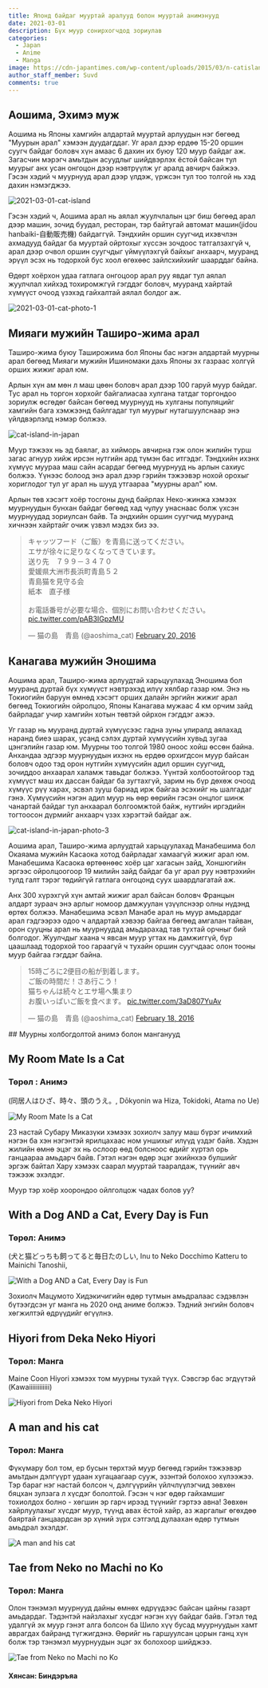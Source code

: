 ```yaml
---
title: Японд байдаг мууртай аралууд болон мууртай анимэнууд
date: 2021-03-01
description: Бүх муур сонирхогчдод зориулав
categories:
  - Japan
  - Anime
  - Manga
image: https://cdn-japantimes.com/wp-content/uploads/2015/03/n-catisland-a-20150306.jpg
author_staff_member: Suvd
comments: true
---
```


## Аошима, Эхимэ муж
Аошима нь Японы хамгийн алдартай мууртай арлуудын нэг бөгөөд "Муурын арал" хэмээн дуудагддаг. Уг арал дээр ердөө 15-20 оршин суугч байдаг боловч хүн амаас 6 дахин их буюу 120 муур байдаг аж. Загасчин мэрэгч амьтдын асуудлыг шийдвэрлэх ёстой байсан тул муурыг анх усан онгоцон дээр нэвтрүүлж уг аралд авчирч байжээ. Гэсэн хэдий ч муурнууд арал дээр үлдэж, үржсэн тул тоо толгой нь хэд дахин нэмэгджээ.

![2021-03-01-cat-island](https://raw.githubusercontent.com/anikacircle/anikacircle.github.io/main/.images/2021-03-01-cat-island.jpg)

Гэсэн хэдий ч, Аошима арал нь аялал жуулчлалын цэг биш бөгөөд арал дээр машин, зочид буудал, ресторан, тэр байтугай автомат машин(jidou hanbaiki-自動販売機) байдаггүй. Тэндхийн оршин суугчид ихэвчлэн ахмадууд байдаг ба мууртай ойртохыг хүссэн зочдоос татгалзахгүй ч, арал дээр очвол оршин суугчдыг үймүүлэхгүй байхыг анхаарч, мууранд эрүүл эсэх нь тодорхой бус хоол өгөхөөс зайлсхийхийг шаарддаг байна.

Өдөрт хоёрхон удаа гатлага онгоцоор арал руу явдаг тул аялал жуулчлал  хийхэд тохиромжгүй гэгддэг боловч, мууранд хайртай хүмүүст очоод үзэхэд гайхалтай аялал болдог аж.

![2021-03-01-cat-photo-1](https://raw.githubusercontent.com/anikacircle/anikacircle.github.io/main/.images/2021-03-01-cat-photo-1.jpg)

## Мияаги мужийн Таширо-жима арал
Таширо-жима буюу Таширожима бол Японы бас нэгэн алдартай муурны арал бөгөөд Мияаги мужийн Ишиномаки дахь Японы эх газраас холгүй орших жижиг арал юм.

Арлын хүн ам мөн л маш цөөн боловч арал дээр 100 гаруй муур байдаг. Тус арал нь торгон хорхойг байгалиасаа хулгана татдаг торгондоо зориулж өсгөдөг байсан бөгөөд муурнууд нь хулганы популяцийг хамгийн бага хэмжээнд байлгадаг тул муурыг нутагшуулснаар энэ үйлдвэрлэлд нэмэр болжээ.

![cat-island-in-japan](https://raw.githubusercontent.com/anikacircle/anikacircle.github.io/main/.images/cat-island-in-japan.jpg)

Муур тэжээх нь эд баялаг, аз хийморь авчирна гэж олон жилийн турш загас агнуур хийж ирсэн нутгийн ард түмэн бас итгэдэг. Тэндхийн ихэнх хүмүүс муураа маш сайн асардаг бөгөөд муурнууд нь арлын сахиус болжээ. Үүнээс болоод энэ арал дээр гэрийн тэжээвэр нохой орохыг хориглодог тул уг арал нь шууд утгаараа "муурны арал" юм.

Арлын төв хэсэгт хоёр тосгоны дунд байрлах Неко-жинжа хэмээх муурнуудын бунхан байдаг бөгөөд хад чулуу унаснаас болж үхсэн муурнуудад зориулсан байв. Та эндхийн оршин суугчид мууранд хичнээн хайртайг очиж үзвэл мэдэх биз ээ.

<blockquote class="twitter-tweet"><p lang="ja" dir="ltr">キャッツフード（ご飯）を青島に送ってください。<br>エサが徐々に足りなくなってきています。<br>送り先　７９９－３４７０<br>愛媛県大洲市長浜町青島５２<br>青島猫を見守る会<br>紙本　直子様<br><br>お電話番号が必要な場合、個別にお問い合わせください。 <a href="https://t.co/pAB3IGpzMU">pic.twitter.com/pAB3IGpzMU</a></p>&mdash; 猫の島　青島 (@aoshima_cat) <a href="https://twitter.com/aoshima_cat/status/701009274344898560?ref_src=twsrc%5Etfw">February 20, 2016</a></blockquote> <script async src="https://platform.twitter.com/widgets.js" charset="utf-8"></script>

## Канагава мужийн Эношима
Аошима арал, Таширо-жима арлуудтай харьцуулахад Эношима бол мууранд дуртай бүх хүмүүст нэвтрэхэд илүү хялбар газар юм. Энэ нь Токиогийн баруун өмнөд хэсэгт орших далайн эргийн жижиг арал бөгөөд Токиогийн ойролцоо, Японы Канагава мужаас 4 км орчим зайд байрладаг учир хамгийн хотын төвтэй ойрхон гэгддэг ажээ.

Уг газар нь мууранд дуртай хүмүүсээс гадна зуны улиралд аялахад наранд биеэ шарах, усанд сэлэх дуртай хүмүүсийн хувьд зугаа цэнгэлийн газар юм. Муурны тоо толгой 1980 оноос хойш өссөн байна. Анхандаа эдгээр муурнуудын ихэнх нь ердөө орхигдсон муур байсан боловч одоо тэд орон нутгийн хүмүүсийн адил оршин суугчид, зочиддоо анхаарал халамж тавьдаг болжээ. Үүнтэй холбоотойгоор тэд хүмүүст маш их дассан байдаг ба зугтахгүй, зарим нь бүр дөхөж очоод хүмүүс рүү харах, эсвэл зууш бариад ирж байгаа эсэхийг нь шалгадаг гэнэ. Хүмүүсийн нэгэн адил муур нь өөр өөрийн гэсэн онцлог шинж чанартай байдаг тул анхаарал болгоомжтой байж, нутгийн иргэдийн тогтоосон дүрмийг анхаарч үзэх хэрэгтэй байдаг аж.

![cat-island-in-japan-photo-3](https://raw.githubusercontent.com/anikacircle/anikacircle.github.io/main/.images/cat-island-in-japan-photo-3.jpg)

Аошима арал, Таширо-жима арлуудтай харьцуулахад Манабешима бол Окаяама мужийн Касаока хотод байрладаг хамаагүй жижиг арал юм. Манабешима Касаока өртөөнөөс хоёр цаг хагасын зайд, Хоншюгийн эргээс ойролцоогоор 19 милийн зайд байдаг ба уг арал руу нэвтрэхийн тулд галт тэрэг төдийгүй гатлага онгоцонд суух шаардлагатай аж.

Анх 300 хүрэхгүй хүн амтай жижиг арал байсан боловч Францын алдарт зураач энэ арлыг номоор дамжуулан үзүүлснээр олны нүдэнд өртөх болжээ. Манабешима эсвэл Манабе арал нь муур амьдардаг арал гэдгээрээ одоо ч алдартай хэвээр байгаа бөгөөд амгалан тайван, орон сууцны арал нь муурнуудад амьдарахад тав тухтай орчныг бий болгодог. Жуулчдыг хаана ч явсан муур угтах нь дамжиггүй, бүр цаашлаад тодорхой тоо гараагүй ч тухайн оршин суугчдаас олон тооны муур байгаа гэгддэг байна. 

<blockquote class="twitter-tweet"><p lang="ja" dir="ltr">15時ごろに2便目の船が到着します。<br>ご飯の時間だ！さあ行こう！<br>猫ちゃんは続々とエサ場へ集まり<br>お腹いっぱいご飯を食べます。 <a href="https://t.co/3aD807YuAv">pic.twitter.com/3aD807YuAv</a></p>&mdash; 猫の島　青島 (@aoshima_cat) <a href="https://twitter.com/aoshima_cat/status/700194666314993665?ref_src=twsrc%5Etfw">February 18, 2016</a></blockquote> <script async src="https://platform.twitter.com/widgets.js" charset="utf-8"></script>
## Муурны холбогдолтой анимэ болон манганууд

## My Room Mate Is a Cat 
### Төрөл : Анимэ
(同居人はひざ、時々、頭のうえ。, Dōkyonin wa Hiza, Tokidoki, Atama no Ue)

![My Room Mate Is a Cat ](https://upload.wikimedia.org/wikipedia/en/6/6d/Dōkyonin_wa_Hiza%2C_Tokidoki%2C_Atama_no_Ue._volume_1_cover.jpg)

23 настай Субару Миказүки хэмээх зохиолч залуу маш бүрэг ичимхий нэгэн ба хэн нэгэнтэй ярилцахаас ном уншихыг илүүд үздэг байв. Хэдэн жилийн өмнө эцэг эх нь ослоор өөд болсноос өдийг хүртэл орь ганцаараа амьдарч байв. Гэтэл нэгэн өдөр эцэг эхийнхээ булшийг эргэж байтал Хару хэмээх саарал мууртай тааралдаж, түүнийг авч тэжээж эхэлдэг.

Муур тэр хоёр хоорондоо ойлголцож чадах болов уу?

## With a Dog AND a Cat, Every Day is Fun
### Төрөл: Анимэ
(犬と猫どっちも飼ってると毎日たのしい, Inu to Neko Docchimo Katteru to Mainichi Tanoshii,

![With a Dog AND a Cat, Every Day is Fun](https://upload.wikimedia.org/wikipedia/en/6/6a/Inu_to_Neko_Docchimo_Katteru_to_Mainichi_Tanoshii_volume_1_cover.jpg)

Зохиолч Мацумото Хидэкичигийн өдөр тутмын амьдралаас сэдэвлэн бүтээгдсэн уг манга нь 2020 онд аниме болжээ. Тэдний энгийн боловч хөгжилтэй өдрүүдийг өгүүлнэ.

## Hiyori from Deka Neko Hiyori
### Төрөл: Манга
Maine Coon Hiyori хэмээх том муурны тухай түүх. Сэвсгэр бас эгдүүтэй (Kawaiiiiiiiiiiii)

![Hiyori from Deka Neko Hiyori](https://www.anime-planet.com/images/manga/covers/deka-neko-hiyori-20141.jpg)

## A man and his cat 
### Төрөл: Манга

Фүкүмару бол том, ер бусын төрхтэй муур бөгөөд гэрийн тэжээвэр амьтдын дэлгүүрт удаан хугацаагаар сууж, эзэнтэй болохоо хүлээжээ. Тэр бараг нэг настай болсон ч, дэлгүүрийн үйлчлүүлэгчид зөвхөн бяцхан зулзага л хүсдэг бололтой. Гэсэн ч нэг өдөр гайхамшиг тохиолдох болно - хөгшин эр гарч ирээд түүнийг гэртээ авна! Зөвхөн хайрлуулахыг хүсдэг муур, түүнд авах ёстой хайр, аз жаргалыг өгөхдөө баяртай ганцаардсан эр хүний зүрх сэтгэлд дулаахан өдөр тутмын амьдрал эхэлдэг.

![A man and his cat](https://www.anime-planet.com/images/manga/covers/a-man-and-his-cat-24330.jpg)

## Tae from Neko no Machi no Ko
### Төрөл: Манга

Олон тэнэмэл муурнууд дайны өмнөх өдрүүдээс байсан цайны газарт амьдардаг. Тэдэнтэй найзлахыг хүсдэг нэгэн хүү байдаг байв. Гэтэл төд удалгүй эх муур гэнэт алга болсон ба Шило хүү бусад муурнуудын хамт аврагдах байранд түгжигдэнэ. Өөрийг нь гаршуулсан цорын ганц хүн болж  тэр тэнэмэл муурнуудын эцэг эх болохоор шийджээ.

![Tae from Neko no Machi no Ko](https://i.gr-assets.com/images/S/compressed.photo.goodreads.com/books/1373013988l/18162824.jpg)


#### Хянсан: Биндэръяа